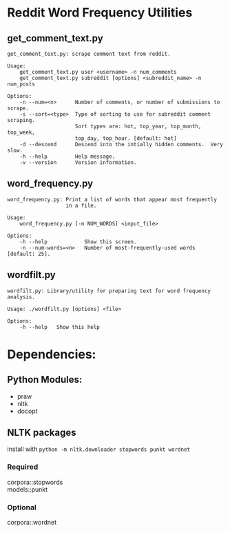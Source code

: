 # Reddit Word Frequency Utilities

## get_comment_text.py

    get_comment_text.py: scrape comment text from reddit.
    
    Usage:
        get_comment_text.py user <username> -n num_comments
        get_comment_text.py subreddit [options] <subreddit_name> -n num_posts
    
    Options:
        -n --num=<n>      Number of comments, or number of submissions to scrape.
        -s --sort=<type>  Type of sorting to use for subreddit comment scraping.
                          Sort types are: hot, top_year, top_month, top_week,
                          top_day, top_hour. [default: hot]
        -d --descend      Descend into the intially hidden comments.  Very slow.
        -h --help         Help message.
        -v --version      Version information.

## word_frequency.py

    word_frequency.py: Print a list of words that appear most frequently
                       in a file.
    
    Usage:
        word_frequency.py [-n NUM_WORDS] <input_file>
    
    Options:
        -h --help            Show this screen.
        -n --num-words=<n>   Number of most-frequently-used words [default: 25].

## wordfilt.py

    wordfilt.py: Library/utility for preparing text for word frequency analysis.
    
    Usage: ./wordfilt.py [options] <file>
    
    Options:
        -h --help   Show this help

# Dependencies:

## Python Modules:

* praw
* nltk
* docopt

## NLTK packages

install with `python -m nltk.downloader stopwords punkt wordnet`

### Required

corpora::stopwords  
models::punkt

### Optional

corpora::wordnet


